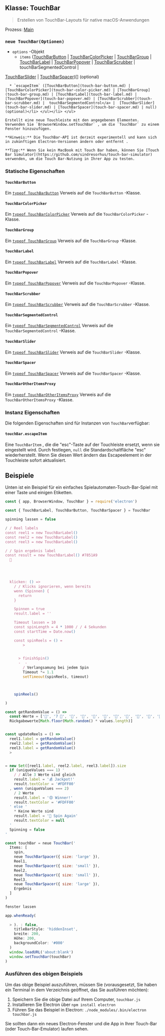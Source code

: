 ## Klasse: TouchBar

> Erstellen von TouchBar-Layouts für native macOS-Anwendungen

Prozess: [Main](../glossary.md#main-process)

### `neue TouchBar(Optionen)`

* `options` -Objekt
  * `items` ([TouchBarButton](touch-bar-button.md) | [TouchBarColorPicker](touch-bar-color-picker.md) | [TouchBarGroup](touch-bar-group.md) | [TouchBarLabel](touch-bar-label.md) | [TouchBarPopover](touch-bar-popover.md) | [TouchBarScrubber](touch-bar-scrubber.md) |  touchBarSegmentedControl</a> |

 [TouchBarSlider](touch-bar-slider.md) | [TouchBarSpacer](touch-bar-spacer.md))[] (optional)</li> 
    
      * `escapeItem` ([TouchBarButton](touch-bar-button.md) | [TouchBarColorPicker](touch-bar-color-picker.md) | [TouchBarGroup](touch-bar-group.md) | [TouchBarLabel](touch-bar-label.md) | [TouchBarPopover](touch-bar-popover.md) | [TouchBarScrubber](touch-bar-scrubber.md) |  touchBarSegmentedControl</a> |  [TouchBarSlider](touch-bar-slider.md) | [TouchBarSpacer](touch-bar-spacer.md) | null) (optional)</li> </ul></li> </ul> 
    
    Erstellt eine neue Touchleiste mit den angegebenen Elementen. Verwenden Sie `BrowserWindow.setTouchBar` , um die `TouchBar` zu einem Fenster hinzuzufügen.
    
    **Hinweis:** Die TouchBar-API ist derzeit experimentell und kann sich in zukünftigen Electron-Versionen ändern oder entfernt .
    
    **Tipp:** Wenn Sie kein MacBook mit Touch Bar haben, können Sie [Touch Bar Simulator](https://github.com/sindresorhus/touch-bar-simulator) verwenden, um die Touch Bar-Nutzung in Ihrer App zu testen.
    
    

### Statische Eigenschaften



#### `TouchBarButton`

Ein [`typeof TouchBarButton`](./touch-bar-button.md) Verweis auf die `TouchBarButton` -Klasse.



#### `TouchBarColorPicker`

Ein [`typeof TouchBarColorPicker`](./touch-bar-color-picker.md) Verweis auf die `TouchBarColorPicker` -Klasse.



#### `TouchBarGroup`

Ein [`typeof TouchBarGroup`](./touch-bar-group.md) Verweis auf die `TouchBarGroup` -Klasse.



#### `TouchBarLabel`

Ein [`typeof TouchBarLabel`](./touch-bar-label.md) Verweis auf die `TouchBarLabel` -Klasse.



#### `TouchBarPopover`

Ein [`typeof TouchBarPopover`](./touch-bar-popover.md) Verweis auf die `TouchBarPopover` -Klasse.



#### `TouchBarScrubber`

Ein [`typeof TouchBarScrubber`](./touch-bar-scrubber.md) Verweis auf die `TouchBarScrubber` -Klasse.



#### `TouchBarSegmentedControl`

Ein [`typeof TouchBarSegmentedControl`](./touch-bar-segmented-control.md) Verweis auf die `TouchBarSegmentedControl` -Klasse.



#### `TouchBarSlider`

Ein [`typeof TouchBarSlider`](./touch-bar-slider.md) Verweis auf die `TouchBarSlider` -Klasse.



#### `TouchBarSpacer`

Ein [`typeof TouchBarSpacer`](./touch-bar-spacer.md) Verweis auf die `TouchBarSpacer` -Klasse.



#### `TouchBarOtherItemsProxy`

Ein [`typeof TouchBarOtherItemsProxy`](./touch-bar-other-items-proxy.md) Verweis auf die `TouchBarOtherItemsProxy` -Klasse.



### Instanz Eigenschaften

Die folgenden Eigenschaften sind für Instanzen von `TouchBar`verfügbar:



#### `touchBar.escapeItem`

Eine `TouchBarItem` , die die "esc"-Taste auf der Touchleiste ersetzt, wenn sie eingestellt wird. Durch festlegen, `null` die Standardschaltfläche "esc" wiederherstellt. Wenn Sie diesen Wert ändern das Escapeelement in der Touchleiste sofort aktualisiert.



## Beispiele

Unten ist ein Beispiel für ein einfaches Spielautomaten-Touch-Bar-Spiel mit einer Taste und einigen Etiketten.



```javascript
const { app, BrowserWindow, TouchBar } = require('electron')

const { TouchBarLabel, TouchBarButton, TouchBarSpacer } = TouchBar

spinning lassen = false

/ / Reel labels
const reel1 = new TouchBarLabel()
const reel2 = new TouchBarLabel()
const reel3 = new TouchBarLabel()

/ / Spin ergebnis label
const result = new TouchBarLabel() #7851A9
  🎰
  



  klicken: () =>
    / / Klicks ignorieren, wenn bereits
    wenn (Spinnen) {
      return
    }

    Spinnen = true
    result.label = ''

    Timeout lassen = 10
    const spinLength = 4 * 1000 / / 4 Sekunden
    const startTime = Date.now()

    const spinReels = () =
        >

      
      > finishSpin()
      -  -
        / Verlangsamung bei jedem Spin
        Timeout *= 1.1
        setTimeout(spinReels, timeout)



    spinReels()

)

const getRandomValue = () =>
  const-Werte = ['🍒', '7️ 💎', '🍊', '🔔', '🔔', '🔔', '🔔', '🔔', '🔔', '🔔', '🔔', '🔔', '🔔', '🔔', '🔔', '🔔', '🔔', '🔔', '🔔', '🔔', '🔔', '🔔', '🔔', '🔔', '🔔', '🔔', '🔔', '🔔', '🔔', '🔔', '🔔', '🔔', '🔔', '🔔', '🔔', '🔔', '🔔', '🔔', '🔔', '🔔', '🔔', '🔔', '🔔', '🔔', '🔔', '🔔', '🔔', '🔔', '🔔', '🔔', '🔔', '🔔', '⭐', '🍇', '🍀']
  Rückgabewerte[Math.floor(Math.random() * values.length)]


const updateReels = () =>
  reel1.label = getRandomValue()
  reel2.label = getRandomValue()
  reel3.label = getRandomValue()
  > 


= new Set([reel1.label, reel2.label, reel3.label]).size
  if (uniqueValues === 1) '
    / / Alle 3 Werte sind gleich
    result.label = '💰 Jackpot!'
    result.textColor = '#FDFF00'
  , wenn (uniqueValues === 2)
    / 2 Werte
    result.label = '😍 Winner!'
    result.textColor = '#FDFF00'
  ' else '
    * Keine Werte sind
    result.label = '🙁 Spin Again'
    result.textColor = null
  '
  Spinning = false
'

const touchBar = neue TouchBar('
  Items: [
    spin,
    neue TouchBarSpacer({ size: 'large' }),
    Reel1,
    neue TouchBarSpacer({ size: 'small' }),
    Reel2,
    neue TouchBarSpacer({ size: 'small' }),
    Reel3,
    neue TouchBarSpacer({ size: 'large' }),
    Ergebnis
  ]
)

fenster lassen

app.whenReady(
    
  > ). : false,
    titleBarStyle: 'hiddenInset',
    breite: 200,
    Höhe: 200,
    backgroundColor: '#000'
  )
  window.loadURL('about:blank')
  window.setTouchBar(touchBar)
)
```




### Ausführen des obigen Beispiels

Um das obige Beispiel auszuführen, müssen Sie (vorausgesetzt, Sie haben ein Terminal in dem Verzeichnis geöffnet, das Sie ausführen möchten):

1. Speichern Sie die obige Datei auf Ihrem Computer, `touchbar.js`
2. Installieren Sie Electron über `npm install electron`
3. Führen Sie das Beispiel in Electron: `./node_modules/.bin/electron touchbar.js`

Sie sollten dann ein neues Electron-Fenster und die App in Ihrer Touch-Bar (oder Touch-Bar-Emulator) laufen sehen.
